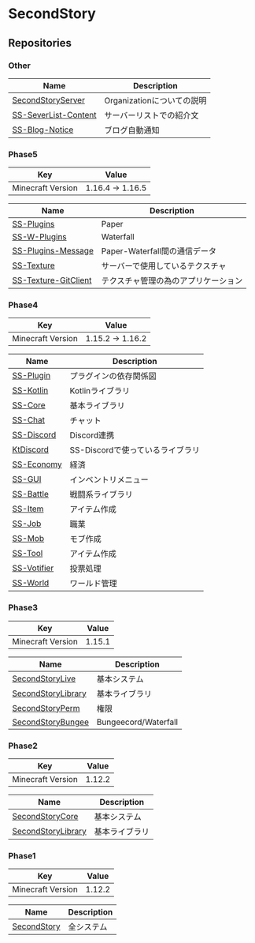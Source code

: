 # SecondStory

## Repositories

### Other
| Name | Description |
|------|-------------|
| [SecondStoryServer](https://github.com/SecondStoryServer/SecondStoryServer) | Organizationについての説明 |
| [SS-SeverList-Content](https://github.com/SecondStoryServer/SS-SeverList-Content) | サーバーリストでの紹介文 |
| [SS-Blog-Notice](https://github.com/SecondStoryServer/SS-Blog-Notice) | ブログ自動通知 |

### Phase5
| Key | Value |
|-----|-------|
| Minecraft Version | 1.16.4 → 1.16.5 |

| Name | Description |
|------|-------------|
| [SS-Plugins](https://github.com/SecondStoryServer/SS-Plugins) | Paper |
| [SS-W-Plugins](https://github.com/SecondStoryServer/SS-W-Plugins) | Waterfall |
| [SS-Plugins-Message](https://github.com/SecondStoryServer/SS-Plugins-Message) | Paper-Waterfall間の通信データ |
| [SS-Texture](https://github.com/SecondStoryServer/SS-Texture) | サーバーで使用しているテクスチャ |
| [SS-Texture-GitClient](https://github.com/SecondStoryServer/SS-Texture-GitClient) | テクスチャ管理の為のアプリケーション |

### Phase4
| Key | Value |
|-----|-------|
| Minecraft Version | 1.15.2 → 1.16.2 |

| Name | Description |
|------|-------------|
| [SS-Plugin](https://github.com/SecondStoryServer/SS-Plugin) | プラグインの依存関係図 |
| [SS-Kotlin](https://github.com/SecondStoryServer/SS-Kotlin) | Kotlinライブラリ |
| [SS-Core](https://github.com/SecondStoryServer/SS-Core) | 基本ライブラリ |
| [SS-Chat](https://github.com/SecondStoryServer/SS-Chat) | チャット |
| [SS-Discord](https://github.com/SecondStoryServer/SS-Discord) | Discord連携 |
| [KtDiscord](https://github.com/SecondStoryServer/KtDiscord) | SS-Discordで使っているライブラリ |
| [SS-Economy](https://github.com/SecondStoryServer/SS-Economy) | 経済 |
| [SS-GUI](https://github.com/SecondStoryServer/SS-GUI) | インベントリメニュー |
| [SS-Battle](https://github.com/SecondStoryServer/SS-Battle) | 戦闘系ライブラリ |
| [SS-Item](https://github.com/SecondStoryServer/SS-Item) | アイテム作成 |
| [SS-Job](https://github.com/SecondStoryServer/SS-Job) | 職業 |
| [SS-Mob](https://github.com/SecondStoryServer/SS-Mob) | モブ作成 |
| [SS-Tool](https://github.com/SecondStoryServer/SS-Tool) | アイテム作成 |
| [SS-Votifier](https://github.com/SecondStoryServer/SS-Votifier) | 投票処理 |
| [SS-World](https://github.com/SecondStoryServer/SS-World) | ワールド管理 |

### Phase3
| Key | Value |
|-----|-------|
| Minecraft Version | 1.15.1 |

| Name | Description |
|------|-------------|
| [SecondStoryLive](https://github.com/SecondStoryServer/SecondStoryLive-1.15.1) | 基本システム |
| [SecondStoryLibrary](https://github.com/SecondStoryServer/SecondStoryLibrary-1.15.1) | 基本ライブラリ |
| [SecondStoryPerm](https://github.com/SecondStoryServer/SecondStoryPerm) | 権限 |
| [SecondStoryBungee](https://github.com/SecondStoryServer/SecondStoryBungee) | Bungeecord/Waterfall |

### Phase2
| Key | Value |
|-----|-------|
| Minecraft Version | 1.12.2 |

| Name | Description |
|------|-------------|
| [SecondStoryCore](https://github.com/SecondStoryServer/SecondStory-1.12.2/tree/master/SecondStoryCore) | 基本システム |
| [SecondStoryLibrary](https://github.com/SecondStoryServer/SecondStory-1.12.2/tree/master/SecondStoryLibrary) | 基本ライブラリ |

### Phase1
| Key | Value |
|-----|-------|
| Minecraft Version | 1.12.2 |

| Name | Description |
|------|-------------|
| [SecondStory](https://github.com/SecondStoryServer/SecondStory-1.12.2/tree/master/SecondStory) | 全システム |
